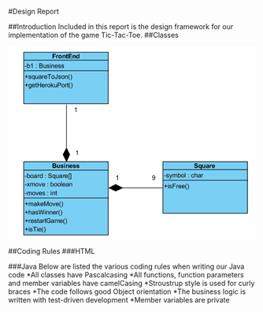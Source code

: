 #Design Report

##Introduction
Included in this report is the design framework for our implementation of the game Tic-Tac-Toe.
##Classes

![Class Diagram](https://github.com/titanicfloatnone/ticTac/blob/markdownFiles/docs/ClassDiagram.png)

##Coding Rules
###HTML


###Java
Below are listed the various coding rules when writing our Java code
*All classes have Pascalcasing
*All functions, function parameters and member variables have camelCasing
*Stroustrup style is used for curly braces
*The code follows good Object orientation
*The business logic is written with test-driven development
*Member variables are private